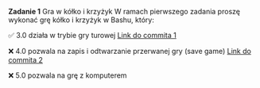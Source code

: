 **Zadanie 1** Gra w kółko i krzyżyk
W ramach pierwszego zadania proszę wykonać grę kółko i krzyżyk w
Bashu, który:

:white_check_mark: 3.0 działa w trybie gry turowej [Link do commita 1](https://github.com/bananky/jezyki-skryptowe/commit/9adc823a8fd9ca5421a0b25ba5b56c010287865c)

:x: 4.0 pozwala na zapis i odtwarzanie przerwanej gry (save game) [Link do commita 2](https://github.com/bananky/jezyki-skryptowe/commit/107cb8ada10387a502ab3a29aa27a33b0b6d9898)

:x: 5.0 pozwala na grę z komputerem
